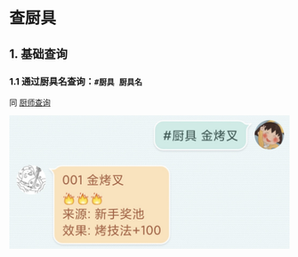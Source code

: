 # 查厨具

## 1. 基础查询

### 1.1 通过厨具名查询：`#厨具 厨具名`

同 [厨师查询](查厨师.md#chef_1_1)

![#厨具 金烤叉](media/16073437698413.jpg ':size=450')
